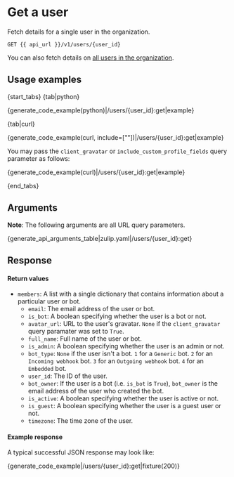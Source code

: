 # Get a user

Fetch details for a single user in the organization.

`GET {{ api_url }}/v1/users/{user_id}`

You can also fetch details on [all users in the organization](/api/get-all-users).

## Usage examples

{start_tabs}
{tab|python}

{generate_code_example(python)|/users/{user_id}:get|example}

{tab|curl}

{generate_code_example(curl, include=[""])|/users/{user_id}:get|example}

You may pass the `client_gravatar` or `include_custom_profile_fields` query parameter as follows:

{generate_code_example(curl)|/users/{user_id}:get|example}

{end_tabs}

## Arguments

**Note**: The following arguments are all URL query parameters.

{generate_api_arguments_table|zulip.yaml|/users/{user_id}:get}

## Response

#### Return values

* `members`: A list with a single dictionary that contains information
  about a particular user or bot.
    * `email`: The email address of the user or bot.
    * `is_bot`: A boolean specifying whether the user is a bot or not.
    * `avatar_url`: URL to the user's gravatar. `None` if the `client_gravatar`
      query paramater was set to `True`.
    * `full_name`: Full name of the user or bot.
    * `is_admin`: A boolean specifying whether the user is an admin or not.
    * `bot_type`: `None` if the user isn't a bot. `1` for a `Generic` bot.
      `2` for an `Incoming webhook` bot. `3` for an `Outgoing webhook` bot.
      `4` for an `Embedded` bot.
    * `user_id`: The ID of the user.
    * `bot_owner`: If the user is a bot (i.e. `is_bot` is `True`), `bot_owner`
      is the email address of the user who created the bot.
    * `is_active`: A boolean specifying whether the user is active or not.
    * `is_guest`: A boolean specifying whether the user is a guest user or not.
    * `timezone`: The time zone of the user.

#### Example response

A typical successful JSON response may look like:

{generate_code_example|/users/{user_id}:get|fixture(200)}
